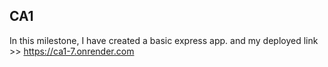 ## CA1
In this milestone, I have created a basic express app.
and my deployed link >>  https://ca1-7.onrender.com